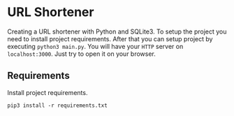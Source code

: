 # URL Shortener

Creating a URL shortener with Python and SQLite3. To setup the project you need to install
project requirements. After that you can setup project by executing ```python3 main.py```.
You will have your ```HTTP``` server on ```localhost:3000```. Just try to open it on your browser.

## Requirements

Install project requirements.

```shell
pip3 install -r requirements.txt
```
